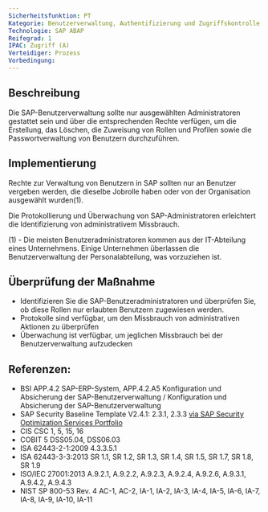 ```yaml
---
Sicherheitsfunktion: PT
Kategorie: Benutzerverwaltung, Authentifizierung und Zugriffskontrolle
Technologie: SAP ABAP
Reifegrad: 1
IPAC: Zugriff (A)
Verteidiger: Prozess
Vorbedingung:
---
```


## Beschreibung

Die SAP-Benutzerverwaltung sollte nur ausgewählten Administratoren gestattet sein und über die entsprechenden Rechte verfügen, um die Erstellung, das Löschen, die Zuweisung von Rollen und Profilen sowie die Passwortverwaltung von Benutzern durchzuführen.

## Implementierung

Rechte zur Verwaltung von Benutzern in SAP sollten nur an Benutzer vergeben werden, die dieselbe Jobrolle haben oder von der Organisation ausgewählt wurden(1).

Die Protokollierung und Überwachung von SAP-Administratoren erleichtert die Identifizierung von administrativem Missbrauch.

(1) - Die meisten Benutzeradministratoren kommen aus der IT-Abteilung eines Unternehmens. Einige Unternehmen überlassen die Benutzerverwaltung der Personalabteilung, was vorzuziehen ist.


## Überprüfung der Maßnahme

- Identifizieren Sie die SAP-Benutzeradministratoren und überprüfen Sie, ob diese Rollen nur erlaubten Benutzern zugewiesen werden.
- Protokolle sind verfügbar, um den Missbrauch von administrativen Aktionen zu überprüfen
- Überwachung ist verfügbar, um jeglichen Missbrauch bei der Benutzerverwaltung aufzudecken

## Referenzen:
- BSI APP.4.2 SAP-ERP-System, APP.4.2.A5 Konfiguration und Absicherung der SAP-Benutzerverwaltung / Konfiguration und Absicherung der SAP-Benutzerverwaltung
- SAP Security Baseline Template V2.4.1: 2.3.1, 2.3.3 [via SAP Security Optimization Services Portfolio](https://support.sap.com/sos)
- CIS CSC 1, 5, 15, 16
- COBIT 5 DSS05.04, DSS06.03
- ISA 62443-2-1:2009 4.3.3.5.1
- ISA 62443-3-3:2013 SR 1.1, SR 1.2, SR 1.3, SR 1.4, SR 1.5, SR 1.7, SR 1.8, SR 1.9
- ISO/IEC 27001:2013 A.9.2.1, A.9.2.2, A.9.2.3, A.9.2.4, A.9.2.6, A.9.3.1, A.9.4.2, A.9.4.3
- NIST SP 800-53 Rev. 4 AC-1, AC-2, IA-1, IA-2, IA-3, IA-4, IA-5, IA-6, IA-7, IA-8, IA-9, IA-10, IA-11
